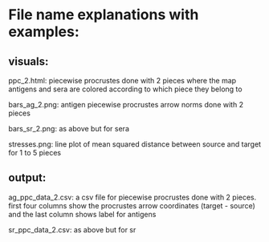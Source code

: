 # File name explanations with examples:

## visuals:
ppc_2.html: piecewise procrustes done with 2 pieces where the map antigens and sera are colored according to which piece they belong to

bars_ag_2.png: antigen piecewise procrustes arrow norms done with 2 pieces 

bars_sr_2.png: as above but for sera

stresses.png: line plot of mean squared distance between source and target for 1 to 5 pieces

## output:
ag_ppc_data_2.csv: a csv file for piecewise procrustes done with 2 pieces. first four columns show the procrustes arrow coordinates (target - source) 
and the last column shows label for antigens

sr_ppc_data_2.csv: as above but for sr
